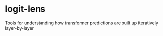 # logit-lens
Tools for understanding how transformer predictions are built up iteratively layer-by-layer

